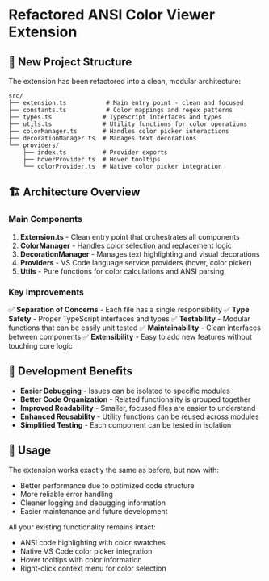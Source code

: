 # Refactored ANSI Color Viewer Extension

## 📁 **New Project Structure**

The extension has been refactored into a clean, modular architecture:

```
src/
├── extension.ts           # Main entry point - clean and focused
├── constants.ts           # Color mappings and regex patterns
├── types.ts              # TypeScript interfaces and types
├── utils.ts              # Utility functions for color operations
├── colorManager.ts       # Handles color picker interactions
├── decorationManager.ts  # Manages text decorations
└── providers/
    ├── index.ts          # Provider exports
    ├── hoverProvider.ts  # Hover tooltips
    └── colorProvider.ts  # Native color picker integration
```

## 🏗️ **Architecture Overview**

### **Main Components**

1. **Extension.ts** - Clean entry point that orchestrates all components
2. **ColorManager** - Handles color selection and replacement logic
3. **DecorationManager** - Manages text highlighting and visual decorations
4. **Providers** - VS Code language service providers (hover, color picker)
5. **Utils** - Pure functions for color calculations and ANSI parsing

### **Key Improvements**

✅ **Separation of Concerns** - Each file has a single responsibility
✅ **Type Safety** - Proper TypeScript interfaces and types
✅ **Testability** - Modular functions that can be easily unit tested
✅ **Maintainability** - Clean interfaces between components
✅ **Extensibility** - Easy to add new features without touching core logic

## 🔧 **Development Benefits**

- **Easier Debugging** - Issues can be isolated to specific modules
- **Better Code Organization** - Related functionality is grouped together
- **Improved Readability** - Smaller, focused files are easier to understand
- **Enhanced Reusability** - Utility functions can be reused across modules
- **Simplified Testing** - Each component can be tested in isolation

## 🚀 **Usage**

The extension works exactly the same as before, but now with:

- Better performance due to optimized code structure
- More reliable error handling
- Cleaner logging and debugging information
- Easier maintenance and future development

All your existing functionality remains intact:

- ANSI code highlighting with color swatches
- Native VS Code color picker integration
- Hover tooltips with color information
- Right-click context menu for color selection
